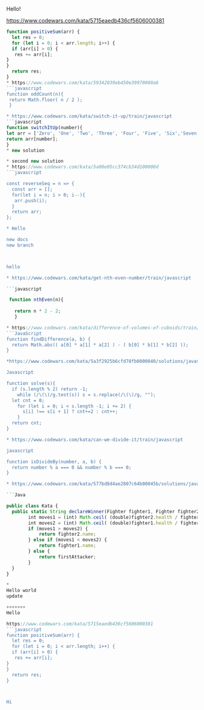 Hello!


https://www.codewars.com/kata/5715eaedb436cf5606000381
```javascript
function positiveSum(arr) {
  let res = 0;
  for (let i = 0; i < arr.length; i++) {
  if (arr[i] > 0) {
   res += arr[i];
}
}
  return res;
}
* https://www.codewars.com/kata/59342039eb450e39970000a6
```javascript
function oddCount(n){
 return Math.floor( n / 2 );
 }

* https://www.codewars.com/kata/switch-it-up/train/javascript
```javascript
function switchItUp(number){
let arr = ['Zero', 'One', 'Two', 'Three', 'Four', 'Five', 'Six','Seven', 'Eight', 'Nine'];
return arr[number];
}
* new solution

* second new solution
* https://www.codewars.com/kata/5a00e05cc374cb34d100000d
```javascript

const reverseSeq = n => {
  const arr = [];
  for(let i = n; i > 0; i--){
   arr.push(i); 
  }
  return arr;
};

* Hello 

new docs
new branch



hello

* https://www.codewars.com/kata/get-nth-even-number/train/javascript

```javascript

 function nthEven(n){
 
   return n * 2 - 2;
   }

* https://www.codewars.com/kata/difference-of-volumes-of-cuboids/train/javascript
```JavaScript
function findDifference(a, b) {
  return Math.abs(( a[0] * a[1] * a[2] ) - ( b[0] * b[1] * b[2] ));
}

*https://www.codewars.com/kata/5a3f2925b6cfd78fb0000040/solutions/javascript

Javascript

function solve(s){
  if (s.length % 2) return -1;
    while (/\(\)/g.test(s)) s = s.replace(/\(\)/g, "");
  let cnt = 0;  
    for (let i = 0; i < s.length -1; i += 2) {
      s[i] !== s[i + 1] ? cnt+=2 : cnt++;   
    }
  return cnt;
}

* https://www.codewars.com/kata/can-we-divide-it/train/javascript

javascript

function isDivideBy(number, a, b) {
  return number % a === 0 && number % b === 0;
}

* https://www.codewars.com/kata/577bd8d4ae2807c64b00045b/solutions/java

```Java

public class Kata {
  public static String declareWinner(Fighter fighter1, Fighter fighter2, String firstAttacker) {
        int moves1 = (int) Math.ceil( (double)fighter2.health / fighter1.damagePerAttack);
        int moves2 = (int) Math.ceil( (double)fighter1.health / fighter2.damagePerAttack);
        if (moves1 > moves2) {
            return fighter2.name;
        } else if (moves1 < moves2) {
            return fighter1.name;
        } else {
            return firstAttacker;
        }
  }
}

* 
Hello world
update

+++++++
Hello

https://www.codewars.com/kata/5715eaedb436cf5606000381
```javascript
function positiveSum(arr) {
  let res = 0;
  for (let i = 0; i < arr.length; i++) {
  if (arr[i] > 0) {
   res += arr[i];
}
}
  return res;
}



Hi
